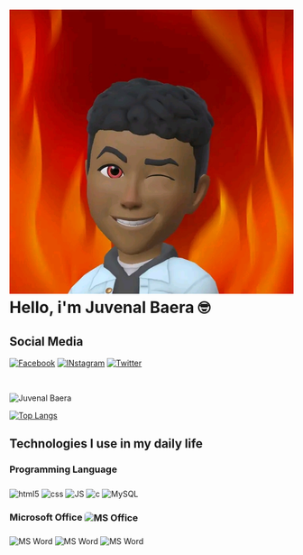 # <h><img src="me.jpg" alt="My Profile Photo"> Hello, i'm Juvenal Baera 🤓</h1>

### <h2>Social Media</h2>

[![Facebook](https://img.shields.io/badge/Facebook-1877F2?style=for-the-badge&logo=facebook&logoColor=white)](https://www.facebook.com/j.baera)
[![INstagram](https://img.shields.io/badge/Instagram-E4405F?style=for-the-badge&logo=instagram&logoColor=white)](https://www.instagram.com/j.baera19/)
[![Twitter](https://img.shields.io/badge/Twitter-1DA1F2?style=for-the-badge&logo=twitter&logoColor=white)](https://twitter.com/BaeraJuvenal)

<br>

<div class="gitFora">
<div class="git">

![Juvenal Baera](https://github-readme-stats.vercel.app/api?username=JuvenalBaera&show_icons=true&theme=highcontrast)

</div>
<div class="git">

[![Top Langs](https://github-readme-stats.vercel.app/api/top-langs/?username=JuvenalBaera)](https://github.com/anuraghazra/github-readme-stats)

</div>
</div>

## Technologies I use in my daily life

<div id="tech">

### <h3>Programming Language<h3>
<div style="display: inline-block">
    <img align="center" src="https://img.shields.io/badge/HTML5-E34F26?style=for-the-badge&logo=html5&logoColor=white" alt="html5">
    <img align="center" src="https://img.shields.io/badge/CSS-239120?&style=for-the-badge&logo=css3&logoColor=white" alt="css">
    <img align="center" src="https://img.shields.io/badge/JavaScript-F7DF1E?style=for-the-badge&logo=javascript&logoColor=black" alt="JS">
    <img align="center" src="https://img.shields.io/badge/C-00599C?style=for-the-badge&logo=c&logoColor=white" alt="c">
    <img align="center" src="https://img.shields.io/badge/MySQL-00000F?style=for-the-badge&logo=mysql&logoColor=white" alt="MySQL">
</div>

<br>

### <h3>Microsoft Office <img align="center" src="https://img.shields.io/badge/MS_Office-D83B01?style=for-the-badge&logo=microsoft-office&logoColor=white" alt="MS Office" style="border-radius:5px;"></h3>

<div style="display: inline-block; margin: 5px 5px 0 0;">
    <img align="center" src="https://img.shields.io/badge/MS_Word-2B579A?style=for-the-badge&logo=microsoft-word&logoColor=white" alt="MS Word">
    <img align="center" src="https://img.shields.io/badge/MS_Excel-217346?style=for-the-badge&logo=microsoft-excel&logoColor=white" alt="MS Word">
    <img align="center" src="https://img.shields.io/badge/MS_PowerPoint-B7472A?style=for-the-badge&logo=microsoft-powerpoint&logoColor=white" alt="MS Word">
</div>

</div>
